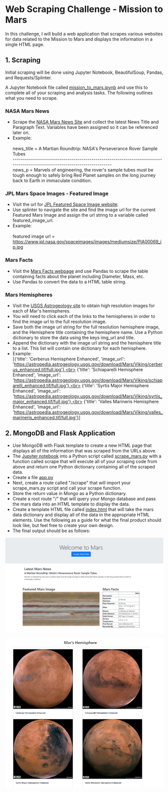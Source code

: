 # Web Scraping Challenge - Mission to Mars

In this challenge, I will build a web application that scrapes various websites for data related to the Mission to Mars and displays the information in a single HTML page.

## 1. Scraping

Initial scraping will be done using Jupyter Notebook, BeautifulSoup, Pandas, and Requests/Splinter.

A Jupyter Notebook file called [mission_to_mars.ipynb](https://github.com/cecileung1208/Homework/blob/master/Unit%2012%20-%20Web%20Scraping%20Challenge/Mission%20to%20Mars/mission_to_mars.ipynb) and use this to complete all of your scraping and analysis tasks. The following outlines what you need to scrape.


### NASA Mars News

* Scrape the [NASA Mars News Site](https://mars.nasa.gov/news/?page=0&per_page=40&order=publish_date+desc%2Ccreated_at+desc&search=&category=19%2C165%2C184%2C204&blank_scope=Latest) and collect the latest News Title and Paragraph Text. Variables have been assigned so it can be referenced later on.
* Example:<br><br>
  news_title = A Martian Roundtrip: NASA's Perseverance Rover Sample Tubes<br>
  ---------------------------------------------------------------------------------------------------------------------------<br>
  news_p = Marvels of engineering, the rover's sample tubes must be tough enough to safely bring Red Planet samples on the long journey back to Earth in immaculate condition. 



### JPL Mars Space Images - Featured Image

* Visit the url for [JPL Featured Space Image website](https://www.jpl.nasa.gov/spaceimages/?search=&category=Mars).
* Use splinter to navigate the site and find the image url for the current Featured Mars Image and assign the url string to a variable called featured_image_url.
* Example:<br><br>
  featured image url = https://www.jpl.nasa.gov/spaceimages/images/mediumsize/PIA00069_ip.jpg
  
### Mars Facts

* Visit the [Mars Facts webpage](https://space-facts.com/mars/) and use Pandas to scrape the table containing facts about the planet including Diameter, Mass, etc.
* Use Pandas to convert the data to a HTML table string.

### Mars Hemispheres

* Visit the [USGS Astrogeology site](https://astrogeology.usgs.gov/search/results?q=hemisphere+enhanced&k1=target&v1=Mars) to obtain high resolution images for each of Mar's hemispheres.
* You will need to click each of the links to the hemispheres in order to find the image url to the full resolution image.
* Save both the image url string for the full resolution hemisphere image, and the Hemisphere title containing the hemisphere name. Use a Python dictionary to store the data using the keys img_url and title.
* Append the dictionary with the image url string and the hemisphere title to a list. This list will contain one dictionary for each hemisphere.
* Example:<br>
[{'title': 'Cerberus Hemisphere Enhanced', 'image_url': 'https://astropedia.astrogeology.usgs.gov/download/Mars/Viking/cerberus_enhanced.tif/full.jpg'},<br>
{'title': 'Schiaparelli Hemisphere Enhanced', 'image_url': 'https://astropedia.astrogeology.usgs.gov/download/Mars/Viking/schiaparelli_enhanced.tif/full.jpg'},<br>
{'title': 'Syrtis Major Hemisphere Enhanced', 'image_url': 'https://astropedia.astrogeology.usgs.gov/download/Mars/Viking/syrtis_major_enhanced.tif/full.jpg'},<br>
{'title': 'Valles Marineris Hemisphere Enhanced', 'image_url': 'https://astropedia.astrogeology.usgs.gov/download/Mars/Viking/valles_marineris_enhanced.tif/full.jpg'}]

## 2.  MongoDB and Flask Application

* Use MongoDB with Flask template to create a new HTML page that displays all of the information that was scraped from the URLs above.
* The [Jupyter notebook](https://github.com/cecileung1208/Homework/blob/master/Unit%2012%20-%20Web%20Scraping%20Challenge/Mission%20to%20Mars/mission_to_mars.ipynb) into a Python script called [scrape_mars.py](https://github.com/cecileung1208/Homework/blob/master/Unit%2012%20-%20Web%20Scraping%20Challenge/Mission%20to%20Mars/scrape_mars.py) with a function called scrape that will execute all of your scraping code from above and return one Python dictionary containing all of the scraped data.
* Create a file [app.py](https://github.com/cecileung1208/Homework/blob/master/Unit%2012%20-%20Web%20Scraping%20Challenge/Mission%20to%20Mars/app.py)
* Next, create a route called "/scrape" that will import your scrape_mars.py script and call your scrape function.
* Store the return value in Mongo as a Python dictionary.
* Create a root route "/" that will query your Mongo database and pass the mars data into an HTML template to display the data.
* Create a template HTML file called [index.html](https://github.com/cecileung1208/Homework/blob/master/Unit%2012%20-%20Web%20Scraping%20Challenge/Mission%20to%20Mars/templates/index.html) that will take the mars data dictionary and display all of the data in the appropriate HTML elements. Use the following as a guide for what the final product should look like, but feel free to create your own design.
* The final output should be as follows:

![Image](https://github.com/cecileung1208/Homework/blob/master/Unit%2012%20-%20Web%20Scraping%20Challenge/Mission%20to%20Mars/Images/Mission%20to%20Mars%20HTML%201.png)
<p align="center">
  <img src="https://github.com/cecileung1208/Homework/blob/master/Unit%2012%20-%20Web%20Scraping%20Challenge/Mission%20to%20Mars/Images/Mission%20to%20Mars%20HTML%202.png">
</p>
